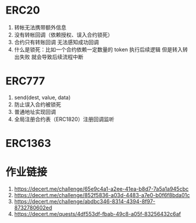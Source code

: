 <!--
 * @Author: leelongxi leelongxi@foxmail.com
 * @Date: 2024-10-16 09:36:16
 * @LastEditors: leelongxi leelongxi@foxmail.com
 * @LastEditTime: 2024-10-17 09:39:20
 * @FilePath: /OpenSpace/src/chapter-006/readme.md
 * @Description: 这是默认设置,请设置`customMade`, 打开koroFileHeader查看配置 进行设置: https://github.com/OBKoro1/koro1FileHeader/wiki/%E9%85%8D%E7%BD%AE
-->
# ERC20
1. 转帐无法携带额外信息
2. 没有转帐回调（依赖授权、误入合约锁死）
3. 合约只有转账回调 无法感知成功回调
4. 什么是锁死：比如一个合约依赖一定数量的 token 执行后续逻辑 但是转入转出失败 就会导致后续流程中断

# ERC777
1. send(dest, value, data)
2. 防止误入合约被锁死
3. 普通地址实现回调
4. 全局注册合约表（ERC1820）注册回调监听

# ERC1363


# 作业链接
1. https://decert.me/challenge/65e9c4a1-a2ee-41ea-b8d7-7a5a1a945cbc
2. https://decert.me/challenge/852f5836-a03d-4483-a7e0-b0f6f8bda01c
3. https://decert.me/challenge/abdbc346-8314-4394-8f97-8732780602ed
4. https://decert.me/quests/4df553df-fbab-49c8-a05f-83256432c6af